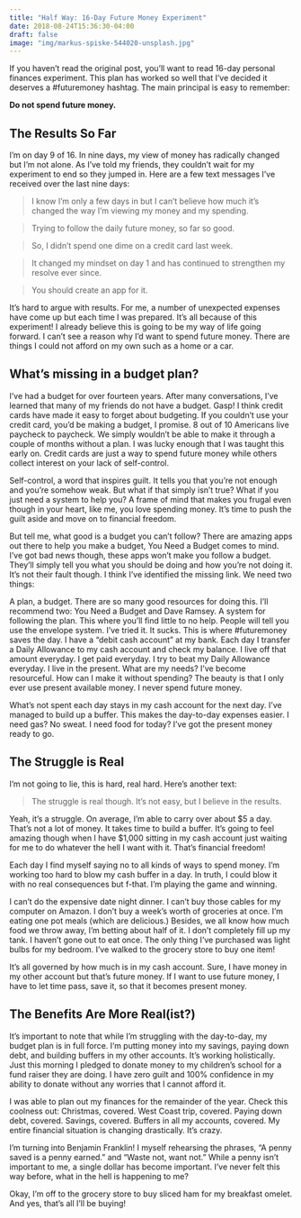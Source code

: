 ```yaml
---
title: "Half Way: 16-Day Future Money Experiment"
date: 2018-08-24T15:36:30-04:00
draft: false
image: "img/markus-spiske-544020-unsplash.jpg"
---
```


If you haven’t read the original post, you’ll want to read 16-day personal finances experiment. This plan has worked so well that I’ve decided it deserves a #futuremoney hashtag. The main principal is easy to remember:

**Do not spend future money.**

## The Results So Far

I’m on day 9 of 16. In nine days, my view of money has radically changed but I’m not alone. As I’ve told my friends, they couldn’t wait for my experiment to end so they jumped in. Here are a few text messages I’ve received over the last nine days:

> I know I’m only a few days in but I can’t believe how much it’s changed the way I’m viewing my money and my spending.

> Trying to follow the daily future money, so far so good.

> So, I didn’t spend one dime on a credit card last week.

> It changed my mindset on day 1 and has continued to strengthen my resolve ever since.

> You should create an app for it.

It’s hard to argue with results. For me, a number of unexpected expenses have come up but each time I was prepared. It’s all because of this experiment! I already believe this is going to be my way of life going forward. I can’t see a reason why I’d want to spend future money. There are things I could not afford on my own such as a home or a car.

## What’s missing in a budget plan?

I’ve had a budget for over fourteen years. After many conversations, I’ve learned that many of my friends do not have a budget. Gasp! I think credit cards have made it easy to forget about budgeting. If you couldn’t use your credit card, you’d be making a budget, I promise. 8 out of 10 Americans live paycheck to paycheck. We simply wouldn’t be able to make it through a couple of months without a plan. I was lucky enough that I was taught this early on. Credit cards are just a way to spend future money while others collect interest on your lack of self-control.

Self-control, a word that inspires guilt. It tells you that you’re not enough and you’re somehow weak. But what if that simply isn’t true? What if you just need a system to help you? A frame of mind that makes you frugal even though in your heart, like me, you love spending money. It’s time to push the guilt aside and move on to financial freedom.

But tell me, what good is a budget you can’t follow? There are amazing apps out there to help you make a budget, You Need a Budget comes to mind. I’ve got bad news though, these apps won’t make you follow a budget. They’ll simply tell you what you should be doing and how you’re not doing it. It’s not their fault though. I think I’ve identified the missing link. We need two things:

A plan, a budget. There are so many good resources for doing this. I’ll recommend two: You Need a Budget and Dave Ramsey.
A system for following the plan. This where you’ll find little to no help. People will tell you use the envelope system. I’ve tried it. It sucks. This is where #futuremoney saves the day.
I have a “debit cash account” at my bank. Each day I transfer a Daily Allowance to my cash account and check my balance. I live off that amount everyday. I get paid everyday. I try to beat my Daily Allowance everyday. I live in the present. What are my needs? I’ve become resourceful. How can I make it without spending? The beauty is that I only ever use present available money. I never spend future money.

What’s not spent each day stays in my cash account for the next day. I’ve managed to build up a buffer. This makes the day-to-day expenses easier. I need gas? No sweat. I need food for today? I’ve got the present money ready to go.

## The Struggle is Real

I’m not going to lie, this is hard, real hard. Here’s another text:

> The struggle is real though. It’s not easy, but I believe in the results.

Yeah, it’s a struggle. On average, I’m able to carry over about $5 a day. That’s not a lot of money. It takes time to build a buffer. It’s going to feel amazing though when I have $1,000 sitting in my cash account just waiting for me to do whatever the hell I want with it. That’s financial freedom!

Each day I find myself saying no to all kinds of ways to spend money. I’m working too hard to blow my cash buffer in a day. In truth, I could blow it with no real consequences but f-that. I’m playing the game and winning.

I can’t do the expensive date night dinner. I can’t buy those cables for my computer on Amazon. I don’t buy a week’s worth of groceries at once. I’m eating one pot meals (which are delicious.) Besides, we all know how much food we throw away, I’m betting about half of it. I don’t completely fill up my tank. I haven’t gone out to eat once. The only thing I’ve purchased was light bulbs for my bedroom. I’ve walked to the grocery store to buy one item!

It’s all governed by how much is in my cash account. Sure, I have money in my other account but that’s future money. If I want to use future money, I have to let time pass, save it, so that it becomes present money.

## The Benefits Are More Real(ist?)

It’s important to note that while I’m struggling with the day-to-day, my budget plan is in full force. I’m putting money into my savings, paying down debt, and building buffers in my other accounts. It’s working holistically. Just this morning I pledged to donate money to my children’s school for a fund raiser they are doing. I have zero guilt and 100% confidence in my ability to donate without any worries that I cannot afford it.

I was able to plan out my finances for the remainder of the year. Check this coolness out: Christmas, covered. West Coast trip, covered. Paying down debt, covered. Savings, covered. Buffers in all my accounts, covered. My entire financial situation is changing drastically. It’s crazy.

I’m turning into Benjamin Franklin! I myself rehearsing the phrases, “A penny saved is a penny earned.” and “Waste not, want not.” While a penny isn’t important to me, a single dollar has become important. I’ve never felt this way before, what in the hell is happening to me?

Okay, I’m off to the grocery store to buy sliced ham for my breakfast omelet. And yes, that’s all I’ll be buying!
